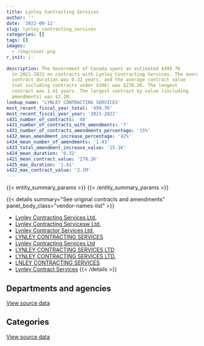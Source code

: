```yaml
---
title: Lynley Contracting Services
author: ''
date: '2022-09-12'
slug: lynley_contracting_services
categories: []
tags: []
images:
  - /img/cover.png
r_init: |-
  
description: The Government of Canada spent an estimated $499.7K
  in 2021-2022 on contracts with Lynley Contracting Services. The average
  contract duration was 0.32 years, and the average contract value
  (not including contracts under $10k) was $270.2K. The longest
  contract was 1.41 years. The largest contract by value (including
  amendments) was $2.1M.
lookup_name: 'LYNLEY CONTRACTING SERVICES'
most_recent_fiscal_year_total: '499.7K'
most_recent_fiscal_year_year: '2021-2022'
s431_number_of_contracts: '48'
s431_number_of_contracts_with_amendments: '7'
s431_number_of_contracts_amendments_percentage: '15%'
s432_mean_amendment_increase_percentage: '42%'
s434_mean_number_of_amendments: '1.43'
s433_total_amendment_increase_value: '15.1K'
s424_mean_duration: '0.32'
s421_mean_contract_value: '270.2K'
s425_max_duration: '1.41'
s422_max_contract_value: '2.1M'
---
```


<script src="/rmarkdown-libs/htmlwidgets/htmlwidgets.js"></script>
<link href="/rmarkdown-libs/datatables-css/datatables-crosstalk.css" rel="stylesheet" />
<script src="/rmarkdown-libs/datatables-binding/datatables.js"></script>
<script src="/rmarkdown-libs/jquery/jquery-3.6.0.min.js"></script>
<link href="/rmarkdown-libs/dt-core-bootstrap/css/dataTables.bootstrap.min.css" rel="stylesheet" />
<link href="/rmarkdown-libs/dt-core-bootstrap/css/dataTables.bootstrap.extra.css" rel="stylesheet" />
<script src="/rmarkdown-libs/dt-core-bootstrap/js/jquery.dataTables.min.js"></script>
<script src="/rmarkdown-libs/dt-core-bootstrap/js/dataTables.bootstrap.min.js"></script>
<link href="/rmarkdown-libs/crosstalk/css/crosstalk.min.css" rel="stylesheet" />
<script src="/rmarkdown-libs/crosstalk/js/crosstalk.min.js"></script>
<script src="/rmarkdown-libs/htmlwidgets/htmlwidgets.js"></script>
<link href="/rmarkdown-libs/datatables-css/datatables-crosstalk.css" rel="stylesheet" />
<script src="/rmarkdown-libs/datatables-binding/datatables.js"></script>
<script src="/rmarkdown-libs/jquery/jquery-3.6.0.min.js"></script>
<link href="/rmarkdown-libs/dt-core-bootstrap/css/dataTables.bootstrap.min.css" rel="stylesheet" />
<link href="/rmarkdown-libs/dt-core-bootstrap/css/dataTables.bootstrap.extra.css" rel="stylesheet" />
<script src="/rmarkdown-libs/dt-core-bootstrap/js/jquery.dataTables.min.js"></script>
<script src="/rmarkdown-libs/dt-core-bootstrap/js/dataTables.bootstrap.min.js"></script>
<link href="/rmarkdown-libs/crosstalk/css/crosstalk.min.css" rel="stylesheet" />
<script src="/rmarkdown-libs/crosstalk/js/crosstalk.min.js"></script>

{{< entity_summary_params >}}
{{< /entity_summary_params >}}

{{< details summary="See original contracts and amendments" panel_body_class="vendor-names-list" >}}
- [Lynley Contracting Services Ltd.](https://search.open.canada.ca/en/ct/?sort=contract_value_f%20desc&page=1&search_text=%22Lynley%20Contracting%20Services%20Ltd.%22)
- [Lynley Contracting Servicesw Ltd.](https://search.open.canada.ca/en/ct/?sort=contract_value_f%20desc&page=1&search_text=%22Lynley%20Contracting%20Servicesw%20Ltd.%22)
- [Lynley Contractor Services Ltd.](https://search.open.canada.ca/en/ct/?sort=contract_value_f%20desc&page=1&search_text=%22Lynley%20Contractor%20Services%20Ltd.%22)
- [LYNLEY CONTRACTING SERVICES](https://search.open.canada.ca/en/ct/?sort=contract_value_f%20desc&page=1&search_text=%22LYNLEY%20CONTRACTING%20SERVICES%22)
- [Lynley Contracting Services Ltd](https://search.open.canada.ca/en/ct/?sort=contract_value_f%20desc&page=1&search_text=%22Lynley%20Contracting%20Services%20Ltd%22)
- [LYNLEY CONTRACTING SERVICES LTD](https://search.open.canada.ca/en/ct/?sort=contract_value_f%20desc&page=1&search_text=%22LYNLEY%20CONTRACTING%20SERVICES%20LTD%22)
- [LYNLEY CONTRACTING SERVICES LTD.](https://search.open.canada.ca/en/ct/?sort=contract_value_f%20desc&page=1&search_text=%22LYNLEY%20CONTRACTING%20SERVICES%20LTD.%22)
- [LNLEY CONTRACTING SERVICES](https://search.open.canada.ca/en/ct/?sort=contract_value_f%20desc&page=1&search_text=%22LNLEY%20CONTRACTING%20SERVICES%22)
- [Lynley Contract Services](https://search.open.canada.ca/en/ct/?sort=contract_value_f%20desc&page=1&search_text=%22Lynley%20Contract%20Services%22)
{{< /details >}}

## Departments and agencies

<div id="htmlwidget-1" style="width:100%;height:auto;" class="datatables html-widget"></div>
<script type="application/json" data-for="htmlwidget-1">{"x":{"style":"bootstrap","filter":"none","vertical":false,"data":[["<a href=\"/departments/dnd-mdn/\">National Defence<\/a>"],[6208690.29],[1526836.73],[1691846.4],[499730.36]],"container":"<table class=\"table table-striped table-hover row-border order-column display\">\n  <thead>\n    <tr>\n      <th>Department<\/th>\n      <th>2018-2019<\/th>\n      <th>2019-2020<\/th>\n      <th>2020-2021<\/th>\n      <th>2021-2022<\/th>\n    <\/tr>\n  <\/thead>\n<\/table>","options":{"order":[[4,"desc"]],"pageLength":10,"autoWidth":true,"columnDefs":[{"targets":1,"render":"function(data, type, row, meta) {\n    return type !== 'display' ? data : DTWidget.formatCurrency(data, \"$\", 2, 3, \",\", \".\", true, null);\n  }"},{"targets":2,"render":"function(data, type, row, meta) {\n    return type !== 'display' ? data : DTWidget.formatCurrency(data, \"$\", 2, 3, \",\", \".\", true, null);\n  }"},{"targets":3,"render":"function(data, type, row, meta) {\n    return type !== 'display' ? data : DTWidget.formatCurrency(data, \"$\", 2, 3, \",\", \".\", true, null);\n  }"},{"targets":4,"render":"function(data, type, row, meta) {\n    return type !== 'display' ? data : DTWidget.formatCurrency(data, \"$\", 2, 3, \",\", \".\", true, null);\n  }"},{"width":"16%","targets":[1,2,3,4]},{"className":"dt-right","targets":[1,2,3,4]}],"orderClasses":false}},"evals":["options.columnDefs.0.render","options.columnDefs.1.render","options.columnDefs.2.render","options.columnDefs.3.render"],"jsHooks":[]}</script>
<p class="text-right">
<a href="https://github.com/GoC-Spending/contracts-data/tree/main/data/out/vendors/lynley_contracting_services/summary_by_fiscal_year_by_department.csv" class="source-data-link btn btn-link">View source data</a>
</p>

## Categories

<div id="htmlwidget-2" style="width:100%;height:auto;" class="datatables html-widget"></div>
<script type="application/json" data-for="htmlwidget-2">{"x":{"style":"bootstrap","filter":"none","vertical":false,"data":[["<a href=\"/categories/facilities_and_construction/\">Facilities and construction<\/a>","<a href=\"/categories/office_management/\">Office management<\/a>","<a href=\"/categories/defence/\">Defence<\/a>"],[6073593.83,122323.28,12773.18],[1526836.73,null,null],[1691846.4,null,null],[499730.36,null,null]],"container":"<table class=\"table table-striped table-hover row-border order-column display\">\n  <thead>\n    <tr>\n      <th>Category<\/th>\n      <th>2018-2019<\/th>\n      <th>2019-2020<\/th>\n      <th>2020-2021<\/th>\n      <th>2021-2022<\/th>\n    <\/tr>\n  <\/thead>\n<\/table>","options":{"order":[[4,"desc"]],"dom":"t","pageLength":30,"autoWidth":true,"columnDefs":[{"targets":1,"render":"function(data, type, row, meta) {\n    return type !== 'display' ? data : DTWidget.formatCurrency(data, \"$\", 2, 3, \",\", \".\", true, null);\n  }"},{"targets":2,"render":"function(data, type, row, meta) {\n    return type !== 'display' ? data : DTWidget.formatCurrency(data, \"$\", 2, 3, \",\", \".\", true, null);\n  }"},{"targets":3,"render":"function(data, type, row, meta) {\n    return type !== 'display' ? data : DTWidget.formatCurrency(data, \"$\", 2, 3, \",\", \".\", true, null);\n  }"},{"targets":4,"render":"function(data, type, row, meta) {\n    return type !== 'display' ? data : DTWidget.formatCurrency(data, \"$\", 2, 3, \",\", \".\", true, null);\n  }"},{"width":"16%","targets":[1,2,3,4]},{"className":"dt-right","targets":[1,2,3,4]}],"orderClasses":false,"lengthMenu":[10,25,30,50,100]}},"evals":["options.columnDefs.0.render","options.columnDefs.1.render","options.columnDefs.2.render","options.columnDefs.3.render"],"jsHooks":[]}</script>
<p class="text-right">
<a href="https://github.com/GoC-Spending/contracts-data/tree/main/data/out/vendors/lynley_contracting_services/summary_by_fiscal_year_by_category.csv" class="source-data-link btn btn-link">View source data</a>
</p>
